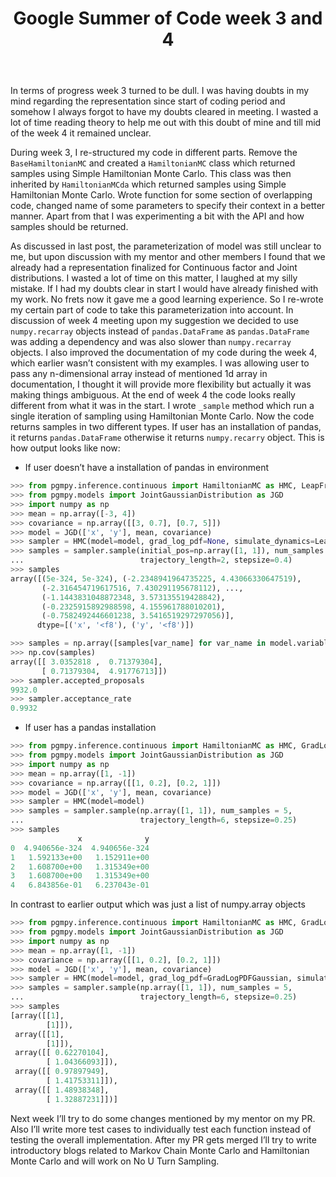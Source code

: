 ﻿---
layout: post
title: "Google Summer of Code week 3 and 4"

excerpt: "In terms of progress week 3 turned to be dull. I was having doubts in my mind regarding the representation since start of 
coding period and somehow I always forgot to have my doubts cleared in meeting. 
I wasted a lot of time reading theory to help me out with this doubt of mine and till mid of the week 4 it remained unclear."

tags: [pgmpy, GSoC]
categories: [GSoC]
comments: true
---
In terms of progress week 3 turned to be dull. I was having doubts in my mind regarding the representation since start of 
coding period and somehow I always forgot to have my doubts cleared in meeting. 
I wasted a lot of time reading theory to help me out with this doubt of mine and till mid of the week 4 it remained unclear. 

During week 3, I re-structured my code in different parts. Remove the `BaseHamiltonianMC` and created a `HamiltonianMC` class which 
returned samples using Simple Hamiltonian Monte Carlo. This class was then inherited by `HamiltonianMCda` 
which returned samples using Simple Hamiltonian Monte Carlo. Wrote function for some section of overlapping code, 
changed name of some parameters to specify their context in a better manner. 
Apart from that I was experimenting a bit with the API and how samples should be returned. 

As discussed in last post, the parameterization of model was still unclear to me, 
but upon discussion with my mentor and other members I found that we already had a representation finalized 
for Continuous factor and Joint distributions. I wasted a lot of time on this matter, I laughed at my silly mistake. 
If I had my doubts clear in start I would have already finished with my work. No frets now it gave me a good learning experience. 
So I re-wrote my certain part of code to take this parameterization into account. In discussion of week 4 meeting upon my 
suggestion we decided to use `numpy.recarray` objects instead of `pandas.DataFrame` as `pandas.DataFrame` was adding a 
dependency and was also slower than `numpy.recarray` objects. I also improved the documentation of my code during the week 4, 
which earlier wasn’t consistent with my examples. I was allowing user to pass any n-dimensional array 
instead of mentioned 1d array in documentation, I thought it will provide more flexibility but actually it was making things ambiguous. 
At the end of week 4 the code looks really different from what it was in the start. I wrote `_sample` method which run a 
single iteration of sampling using Hamiltonian Monte Carlo. Now the code returns samples in two different types. 
If user has an installation of pandas, it returns `pandas.DataFrame` otherwise it returns `numpy.recarry` object. 
This is how output looks like now:

- If user doesn’t have a installation of pandas in environment

```python
>>> from pgmpy.inference.continuous import HamiltonianMC as HMC, LeapFrog
>>> from pgmpy.models import JointGaussianDistribution as JGD
>>> import numpy as np
>>> mean = np.array([-3, 4])
>>> covariance = np.array([[3, 0.7], [0.7, 5]])
>>> model = JGD(['x', 'y'], mean, covariance)
>>> sampler = HMC(model=model, grad_log_pdf=None, simulate_dynamics=LeapFrog)
>>> samples = sampler.sample(initial_pos=np.array([1, 1]), num_samples = 10000,
...                          trajectory_length=2, stepsize=0.4)
>>> samples
array([(5e-324, 5e-324), (-2.2348941964735225, 4.43066330647519),
       (-2.316454719617516, 7.430291195678112), ...,
       (-1.1443831048872348, 3.573135519428842),
       (-0.2325915892988598, 4.155961788010201),
       (-0.7582492446601238, 3.5416519297297056)], 
      dtype=[('x', '<f8'), ('y', '<f8')])

>>> samples = np.array([samples[var_name] for var_name in model.variables])
>>> np.cov(samples)
array([[ 3.0352818 ,  0.71379304],
       [ 0.71379304,  4.91776713]])
>>> sampler.accepted_proposals
9932.0
>>> sampler.acceptance_rate
0.9932
```

- If user has a pandas installation

```python
>>> from pgmpy.inference.continuous import HamiltonianMC as HMC, GradLogPDFGaussian, ModifiedEuler
>>> from pgmpy.models import JointGaussianDistribution as JGD
>>> import numpy as np
>>> mean = np.array([1, -1])
>>> covariance = np.array([[1, 0.2], [0.2, 1]])
>>> model = JGD(['x', 'y'], mean, covariance)
>>> sampler = HMC(model=model)
>>> samples = sampler.sample(np.array([1, 1]), num_samples = 5,
...                          trajectory_length=6, stepsize=0.25)
>>> samples
               x              y
0  4.940656e-324  4.940656e-324
1   1.592133e+00   1.152911e+00
2   1.608700e+00   1.315349e+00
3   1.608700e+00   1.315349e+00
4   6.843856e-01   6.237043e-01
```

In contrast to earlier output which was just a list of numpy.array objects

```python
>>> from pgmpy.inference.continuous import HamiltonianMC as HMC, GradLogPDFGaussian, ModifiedEuler
>>> from pgmpy.models import JointGaussianDistribution as JGD
>>> import numpy as np
>>> mean = np.array([1, -1])
>>> covariance = np.array([[1, 0.2], [0.2, 1]])
>>> model = JGD(['x', 'y'], mean, covariance)
>>> sampler = HMC(model=model, grad_log_pdf=GradLogPDFGaussian, simulate_dynamics=ModifiedEuler)
>>> samples = sampler.sample(np.array([1, 1]), num_samples = 5,
...                          trajectory_length=6, stepsize=0.25)
>>> samples
[array([[1],
        [1]]),
 array([[1],
        [1]]),
 array([[ 0.62270104],
        [ 1.04366093]]),
 array([[ 0.97897949],
        [ 1.41753311]]),
 array([[ 1.48938348],
        [ 1.32887231]])]
```

Next week I’ll try to do some changes mentioned by my mentor on my PR. Also I’ll write more test cases to individually
test each function instead of testing the overall implementation. After my PR gets merged I’ll try to write introductory blogs
related to Markov Chain Monte Carlo and Hamiltonian Monte Carlo and will work on No U Turn Sampling.
